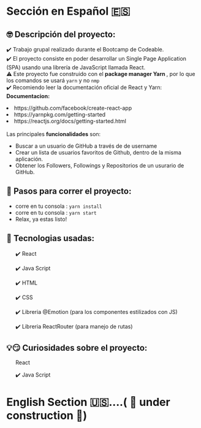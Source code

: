 <h1>Sección en Español 🇪🇸</h1>
<h2>🤓 Descripción del proyecto: </h2>
<p>✔️ Trabajo grupal realizado durante el Bootcamp de Codeable.<br> 
✔️ El proyecto consiste en poder desarrollar un Single Page Application (SPA) usando una librería de JavaScript llamada React. <br>
⚠️ Este proyecto fue construido con el <strong> package manager Yarn </strong>, por lo que los comandos se usará <code>yarn</code> y no <code>nmp</code> <br>
  ✔️ Recomiendo leer la documentación oficial de React y Yarn: <br>
  <strong>Documentacion: </strong> </br>
  <li>https://github.com/facebook/create-react-app</li>
  <li>https://yarnpkg.com/getting-started</li>
  <li>https://reactjs.org/docs/getting-started.html</li> <br>
Las principales <strong>funcionalidades</strong> son: </p>
<ul> 
  <li>Buscar a un usuario de GitHub a través de de username</li>
  <li>Crear un lista de usuarios favoritos de Github, dentro de la misma aplicación.</li>
  <li>Obtener los Followers, Followings y Repositorios de un usurario de GitHub.</li> 
</ul>  
<h2>👣 Pasos para correr el proyecto: </h2>
<ul>
  <li> corre en tu consola : <code>yarn install</code> </Li>
  <li> corre en tu consola : <code>yarn start</code> </Li>
  <li> Relax, ya estas listo! </Li>
</ul>
<h2>🤖 Tecnologias usadas: </h2>
<ul>
  <p>✔️ React</p>
  <p>✔️ Java Script</p>
  <p>✔️ HTML</p>
  <p>✔️ CSS</p>
  <p>✔️ Libreria @Emotion (para los componentes estilizados con JS)</p>
  <p>✔️ Libreria ReactRouter (para manejo de rutas)</p>
</ul>
<h2>💡😏 Curiosidades sobre el proyecto:</h2>
<ul>
  <p> React</p>
  <p>✔️ Java Script</p>
</ul>

<h1>English Section 🇺🇸....( 🚧 under construction 🚧)</h1>

